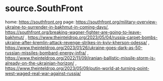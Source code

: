 # source.SouthFront
home: https://southfront.org page: https://southfront.org/military-overview-ukraine-to-surrender-in-bakhmut-in-coming-days/, https://southfront.org/breaking-wagner-fighter-are-going-to-leave-bakhmut/ , https://www.theinteldrop.org/2023/05/04/russia-carpet-bombs-ukraine-after-kremlin-attack-revenge-strikes-in-kyiv-kherson-odessa/ , https://www.theinteldrop.org/2023/01/26/ukraine-goes-dark-as-50-russian-missiles-bombard-energy-infra/ , https://www.theinteldrop.org/2022/11/09/iranian-ballistic-missile-storm-is-already-on-the-ukrainian-horizon/ , https://www.theinteldrop.org/2023/05/09/putin-world-at-turning-point-west-waged-real-war-against-russia/
